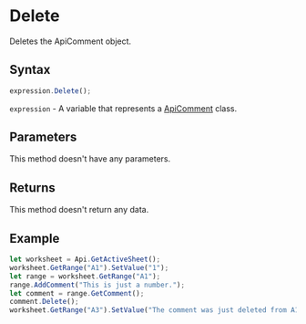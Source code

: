 # Delete

Deletes the ApiComment object.

## Syntax

```javascript
expression.Delete();
```

`expression` - A variable that represents a [ApiComment](../ApiComment.md) class.

## Parameters

This method doesn't have any parameters.

## Returns

This method doesn't return any data.

## Example



```javascript editor-
let worksheet = Api.GetActiveSheet();
worksheet.GetRange("A1").SetValue("1");
let range = worksheet.GetRange("A1");
range.AddComment("This is just a number.");
let comment = range.GetComment();
comment.Delete();
worksheet.GetRange("A3").SetValue("The comment was just deleted from A1.");
```

